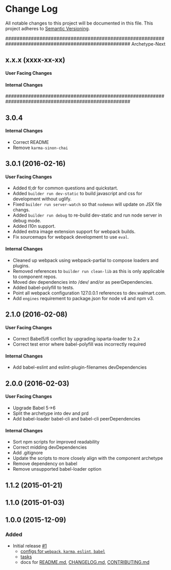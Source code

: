 # Change Log
All notable changes to this project will be documented in this file.
This project adheres to [Semantic Versioning](http://semver.org/).

####################################################################################################
                                          Archetype-Next

## x.x.x (xxxx-xx-xx)

#### User Facing Changes

#### Internal Changes

####################################################################################################

## 3.0.4

#### Internal Changes

* Correct README
* Remove `karma-sinon-chai`

## 3.0.1 (2016-02-16)

#### User Facing Changes

* Added tl;dr for common questions and quickstart.
* Added `builder run dev-static` to build javascript and css for development without uglify.
* Fixed `builder run server-watch` so that `nodemon` will update on JSX file changs.
* Added `builder run debug` to re-build dev-static and run node server in debug mode.
* Added l10n support.
* Added extra image extension support for webpack builds.
* Fix sourcemaps for webpack development to use `eval`.

#### Internal Changes

* Cleaned up webpack using webpack-partial to compose loaders and plugins.
* Removed references to `builder run clean-lib` as this is only applicable to component repos.
* Moved dev dependencies into /dev/ and/or as peerDependencies.
* Added babel-polyfill to tests.
* Point all webpack configuration 127.0.0.1 references to dev.walmart.com.
* Add `engines` requirement to package.json for node v4 and npm v3.

## 2.1.0 (2016-02-08)

#### User Facing Changes

* Correct Babel5/6 conflict by upgrading isparta-loader to 2.x
* Correct test error where babel-polyfill was incorrectly required

#### Internal Changes

* Add babel-eslint and eslint-plugin-filenames devDependencies

## 2.0.0 (2016-02-03)

#### User Facing Changes

* Upgrade Babel 5->6
* Split the archetype into dev and prd
* Add babel-loader babel-cli and babel-cli peerDependencies

#### Internal Changes

* Sort npm scripts for improved readability
* Correct midding devDependencies
* Add .gitignore
* Update the scripts to more closely align with the component archetype
* Remove dependency on babel
* Remove unsupported babel-loader option

## 1.1.2 (2015-01-21)

## 1.1.0 (2015-01-03)

## 1.0.0 (2015-12-09)

### Added
- Initial release [#1](https://gecgithub01.walmart.com/electrode/electrode-archetype-react-app/pull/1/)
    - [configs for `webpack`, `karma`, `eslint`, `babel`](config)
    - [tasks](README.md#tasks)
    - docs for [README.md](README.md), [CHANGELOG.md](CHANGELOG.md), [CONTRIBUTING.md](CONTRIBUTING.md)
